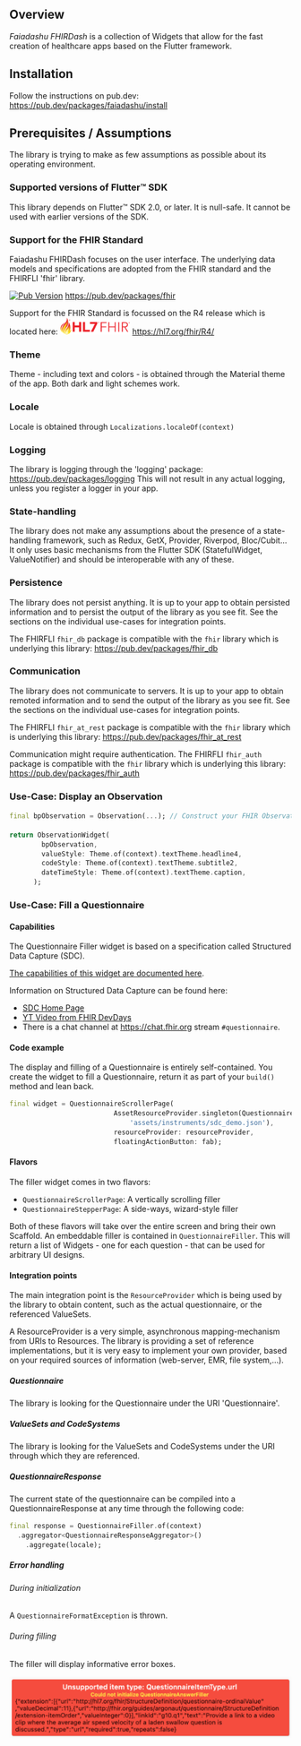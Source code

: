 ## Overview
*Faiadashu FHIRDash* is a collection of Widgets that allow for the fast creation of healthcare apps based on the Flutter framework.

## Installation
Follow the instructions on pub.dev: https://pub.dev/packages/faiadashu/install

## Prerequisites / Assumptions
The library is trying to make as few assumptions as possible about its operating environment.

### Supported versions of Flutter™ SDK
This library depends on Flutter™ SDK 2.0, or later. It is null-safe. It cannot be used with earlier versions of the SDK.

### Support for the FHIR Standard
Faiadashu FHIRDash focuses on the user interface. The underlying data models and specifications are adopted from the FHIR standard and
the FHIRFLI 'fhir' library.

[![Pub Version](https://img.shields.io/pub/v/fhir?label=pub.dev&labelColor=333940&logo=dart)](https://pub.dev/packages/fhir)
https://pub.dev/packages/fhir

Support for the FHIR Standard is focussed on the R4 release which is located here: [![FHIR R4](fhir-logo-www.png)](https://hl7.org/fhir/R4/)  https://hl7.org/fhir/R4/

### Theme
Theme - including text and colors - is obtained through the Material theme of the app. Both dark and light schemes work.

### Locale
Locale is obtained through `Localizations.localeOf(context)`

### Logging
The library is logging through the 'logging' package: https://pub.dev/packages/logging
This will not result in any actual logging, unless you register a logger in your app.

### State-handling
The library does not make any assumptions about the presence of a state-handling framework,
such as Redux, GetX, Provider, Riverpod, Bloc/Cubit... It only uses basic mechanisms from the
Flutter SDK (StatefulWidget, ValueNotifier) and should be interoperable with any of these.  

### Persistence
The library does not persist anything. It is up to your app to obtain persisted information and to persist the output
of the library as you see fit. See the sections on the individual use-cases for integration points.

The FHIRFLI `fhir_db` package is compatible with the `fhir` library which is underlying this library: https://pub.dev/packages/fhir_db  

### Communication
The library does not communicate to servers. It is up to your app to obtain remoted information and to send the output
of the library as you see fit. See the sections on the individual use-cases for integration points.

The FHIRFLI `fhir_at_rest` package is compatible with the `fhir` library which is underlying this library: https://pub.dev/packages/fhir_at_rest

Communication might require authentication. The FHIRFLI `fhir_auth` package is compatible with the `fhir` library which is underlying this library: https://pub.dev/packages/fhir_auth

### Use-Case: Display an Observation
```dart
final bpObservation = Observation(...); // Construct your FHIR Observation here.

return ObservationWidget(
        bpObservation,
        valueStyle: Theme.of(context).textTheme.headline4,
        codeStyle: Theme.of(context).textTheme.subtitle2,
        dateTimeStyle: Theme.of(context).textTheme.caption,
      );
```

### Use-Case: Fill a Questionnaire
#### Capabilities
The Questionnaire Filler widget is based on a specification called Structured Data Capture (SDC).

[The capabilities of this widget are documented here](sdc-capabilities.md).

Information on Structured Data Capture can be found here: 
* [SDC Home Page](http://hl7.org/fhir/uv/sdc/2019May/)
* [YT Video from FHIR DevDays](https://www.youtube.com/watch?v=WPudaF4S7Bk)
* There is a chat channel at https://chat.fhir.org stream `#questionnaire`.


#### Code example
The display and filling of a Questionnaire is entirely self-contained. You create the widget to fill a Questionnaire,
return it as part of your `build()` method and lean back.

```dart
final widget = QuestionnaireScrollerPage(
                          AssetResourceProvider.singleton(Questionnaire,
                              'assets/instruments/sdc_demo.json'),
                          resourceProvider: resourceProvider,
                          floatingActionButton: fab);
```

#### Flavors
The filler widget comes in two flavors:
* `QuestionnaireScrollerPage`: A vertically scrolling filler
* `QuestionnaireStepperPage`: A side-ways, wizard-style filler

Both of these flavors will take over the entire screen and bring their own Scaffold. An embeddable filler is contained in
`QuestionnaireFiller`. This will return a list of Widgets - one for each question - that can be used for arbitrary UI designs.

#### Integration points
The main integration point is the `ResourceProvider` which is being used by the library to obtain
content, such as the actual questionnaire, or the referenced ValueSets.

A ResourceProvider is a very simple, asynchronous mapping-mechanism from URIs to Resources. The library is providing
a set of reference implementations, but it is very easy to implement your own provider, based on your required
sources of information (web-server, EMR, file system,...).

##### Questionnaire
The library is looking for the Questionnaire under the URI 'Questionnaire'.

##### ValueSets and CodeSystems
The library is looking for the ValueSets and CodeSystems under the URI through which they are referenced.

##### QuestionnaireResponse
The current state of the questionnaire can be compiled into a QuestionnaireResponse at any time through the following code:
```dart
final response = QuestionnaireFiller.of(context)
  .aggregator<QuestionnaireResponseAggregator>()
    .aggregate(locale);
```

##### Error handling
###### During initialization
A `QuestionnaireFormatException` is thrown.

###### During filling
The filler will display informative error boxes.

![error_widget](images/error_widget.png)
